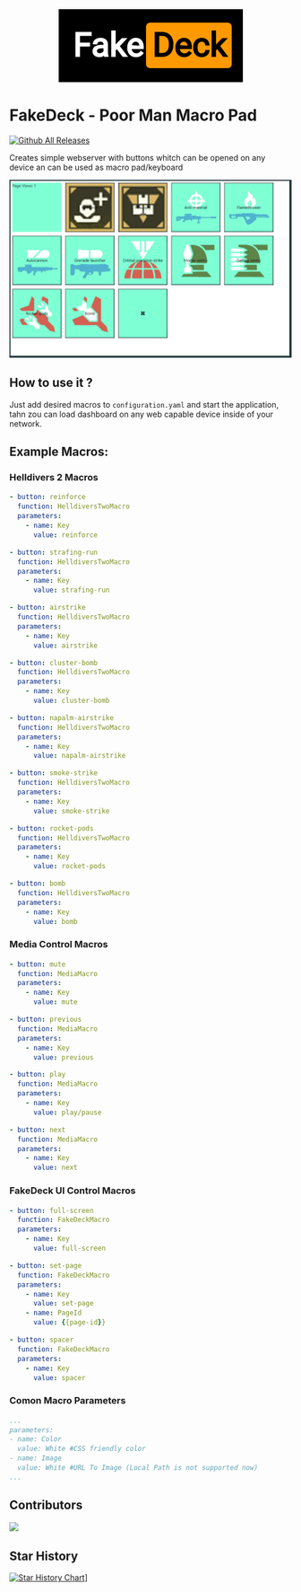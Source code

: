 <div align="center">
    <img src="images/logo.png" title="Logo">
</div>

# FakeDeck - Poor Man Macro Pad

[![Github All Releases](https://img.shields.io/github/downloads/GamerClassN7/FakeDeck/total.svg)]()

Creates simple webserver with buttons whitch can be opened on any device an can be used as macro pad/keyboard

![alt text](images/image.png)

## How to use it ?

Just add desired macros to `configuration.yaml` and start the application, tahn zou can load dashboard on any web capable device inside of your network.

## Example Macros:
### Helldivers 2 Macros
```yaml
- button: reinforce
  function: HelldiversTwoMacro
  parameters:
    - name: Key
      value: reinforce
```
```yaml
- button: strafing-run
  function: HelldiversTwoMacro
  parameters:
    - name: Key
      value: strafing-run
```
```yaml
- button: airstrike
  function: HelldiversTwoMacro
  parameters:
    - name: Key
      value: airstrike
```
```yaml
- button: cluster-bomb
  function: HelldiversTwoMacro
  parameters:
    - name: Key
      value: cluster-bomb
```
```yaml
- button: napalm-airstrike
  function: HelldiversTwoMacro
  parameters:
    - name: Key
      value: napalm-airstrike
```
```yaml
- button: smoke-strike
  function: HelldiversTwoMacro
  parameters:
    - name: Key
      value: smoke-strike
```
```yaml
- button: rocket-pods
  function: HelldiversTwoMacro
  parameters:
    - name: Key
      value: rocket-pods
```
```yaml
- button: bomb
  function: HelldiversTwoMacro
  parameters:
    - name: Key
      value: bomb
```
### Media Control Macros
```yaml
- button: mute
  function: MediaMacro
  parameters:
    - name: Key
      value: mute
```
```yaml
- button: previous
  function: MediaMacro
  parameters:
    - name: Key
      value: previous
```
```yaml
- button: play
  function: MediaMacro
  parameters:
    - name: Key
      value: play/pause
```
```yaml
- button: next
  function: MediaMacro
  parameters:
    - name: Key
      value: next
```
### FakeDeck UI Control Macros
```yaml
- button: full-screen
  function: FakeDeckMacro
  parameters:
    - name: Key
      value: full-screen
```
```yaml
- button: set-page
  function: FakeDeckMacro
  parameters:
    - name: Key
      value: set-page
    - name: PageId
      value: {{page-id}}
```
```yaml
- button: spacer
  function: FakeDeckMacro
  parameters:
    - name: Key
      value: spacer
```
### Comon Macro Parameters
```yaml
...
parameters:
- name: Color
  value: White #CSS friendly color
- name: Image
  value: White #URL To Image (Local Path is not supported now)
...
```
## Contributors
<a href="https://github.com/GamerClassN7/FakeDeck/graphs/contributors">
  <img src="https://contrib.rocks/image?repo=GamerClassN7/FakeDeck" />
</a>

## Star History
[![Star History Chart](https://api.star-history.com/svg?repos=GamerClassN7/FakeDeck&type=Timeline)](https://star-history.com/#GamerClassN7/FakeDeck&Timeline)]
